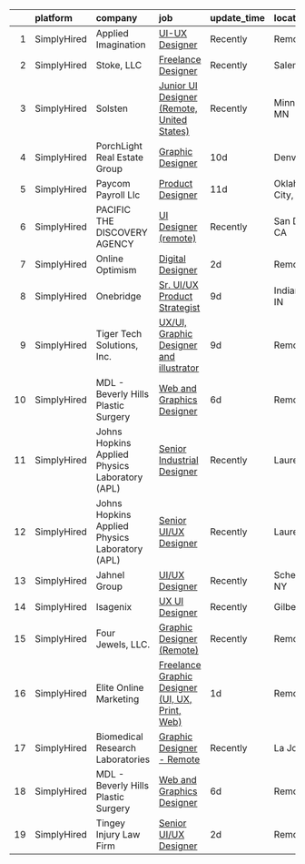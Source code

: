 

|    | platform    | company                                        | job                                                                                                                                                     | update_time   | location          |
|---:|:------------|:-----------------------------------------------|:--------------------------------------------------------------------------------------------------------------------------------------------------------|:--------------|:------------------|
|  1 | SimplyHired | Applied Imagination                            | [UI-UX Designer](https://www.simplyhired.com/job/7y3wtoTnZ1FIV0Alek9JQ8boyPLAIny-gyqvhOKUz4T1Lr8m3pmkIw?q=ui+designer)                                  | Recently      | Remote            |
|  2 | SimplyHired | Stoke, LLC                                     | [Freelance Designer](https://www.simplyhired.com/job/zC6AD068LoYQegunCi1lTNy4UlwHy1efd0HK7pRZgxf9XH3EPdQvZQ?q=ui+designer)                              | Recently      | Salem, UT         |
|  3 | SimplyHired | Solsten                                        | [Junior UI Designer (Remote, United States)](https://www.simplyhired.com/job/rO6vristpzLKzWbB0mJAiKBvQlwFquQQrzreXw5EmzFadwpiHU0x3g?q=ui+designer)      | Recently      | Minneapolis, MN   |
|  4 | SimplyHired | PorchLight Real Estate Group                   | [Graphic Designer](https://www.simplyhired.com/job/K5wd1vvJKNPfP-DLYKnLYldV3TKWLhWkHAbF3v_GKENUeBBzP9_GWA?q=ui+designer)                                | 10d           | Denver, CO        |
|  5 | SimplyHired | Paycom Payroll Llc                             | [Product Designer](https://www.simplyhired.com/job/A6AlD_eP1O0yoZMR_iSN_u3lVojaLXugfUyLaSPZa12yFqsWczWSIQ?q=ui+designer)                                | 11d           | Oklahoma City, OK |
|  6 | SimplyHired | PACIFIC THE DISCOVERY AGENCY                   | [UI Designer (remote)](https://www.simplyhired.com/job/AACAJrLN2DXaCv1VFsXK2Xb8JV8ihXQmcURFsbqU3PtbD1bnh8kw4A?q=ui+designer)                            | Recently      | San Diego, CA     |
|  7 | SimplyHired | Online Optimism                                | [Digital Designer](https://www.simplyhired.com/job/bm71VPUSsskN5MgDXvEDRs76VFA9umns6qfjklC-F-uyGHO63ZfEFw?q=ui+designer)                                | 2d            | Remote            |
|  8 | SimplyHired | Onebridge                                      | [Sr. UI/UX Product Strategist](https://www.simplyhired.com/job/xe120PzLdTwE9roOoDmsJzV-1SHYEOLMUBY285lfioePy7N5yuuSow?q=ui+designer)                    | 9d            | Indianapolis, IN  |
|  9 | SimplyHired | Tiger Tech Solutions, Inc.                     | [UX/UI, Graphic Designer and illustrator](https://www.simplyhired.com/job/P0_O-3lInmD2260vZ7fW5WYpxNoOezT2_aaOMCb8l8MTGGQMgI9-Rg?q=ui+designer)         | 9d            | Remote            |
| 10 | SimplyHired | MDL - Beverly Hills Plastic Surgery            | [Web and Graphics Designer](https://www.simplyhired.com/job/9pXx26oUSl_HoEE6kG6mlkrS9wNlwhdLuxPWIJs6k9xN-lbRrU7dkA?q=ui+designer)                       | 6d            | Remote            |
| 11 | SimplyHired | Johns Hopkins Applied Physics Laboratory (APL) | [Senior Industrial Designer](https://www.simplyhired.com/job/cWteweR2HUSB-M6HNfjiwbg6s9QWBdHzzWW_VIcrN6UKsXa3uDdpvw?q=ui+designer)                      | Recently      | Laurel, MD        |
| 12 | SimplyHired | Johns Hopkins Applied Physics Laboratory (APL) | [Senior UI/UX Designer](https://www.simplyhired.com/job/XekYxeyyApVfVLZhaQnb7XFlFwSQ8hvveUoKxsi_oR4UHQdCGCeMbg?q=ui+designer)                           | Recently      | Laurel, MD        |
| 13 | SimplyHired | Jahnel Group                                   | [UI/UX Designer](https://www.simplyhired.com/job/7-MAsQiy2KVA0Me0sbG9EIcuYoII2UuuWgiX86zzYBGkedYPDOneLA?q=ui+designer)                                  | Recently      | Schenectady, NY   |
| 14 | SimplyHired | Isagenix                                       | [UX UI Designer](https://www.simplyhired.com/job/T4curWSneVb2kCAvlBtTyLAtNndPOj8j5NIu1WTfkqg1fCUQajybsw?q=ui+designer)                                  | Recently      | Gilbert, AZ       |
| 15 | SimplyHired | Four Jewels, LLC.                              | [Graphic Designer (Remote)](https://www.simplyhired.com/job/uIfah51R6X86vf6SRsk7cs0J_69wBgB7puEw3JjoMM4K3Ah3MWaNUA?q=ui+designer)                       | Recently      | Remote            |
| 16 | SimplyHired | Elite Online Marketing                         | [Freelance Graphic Designer (UI, UX, Print, Web)](https://www.simplyhired.com/job/cSttHoumrA2N5iiYftn3XiN_6G-Nk8SWF5MNE9vjRNtplHEzQ89LAw?q=ui+designer) | 1d            | Remote            |
| 17 | SimplyHired | Biomedical Research Laboratories               | [Graphic Designer - Remote](https://www.simplyhired.com/job/EQTL4aHF8bkEUEn1wigNeKUNppRAavQ4Y7b_UmH_82lvDPvd3RAbag?q=ui+designer)                       | Recently      | La Jolla, CA      |
| 18 | SimplyHired | MDL - Beverly Hills Plastic Surgery            | [Web and Graphics Designer](https://www.simplyhired.com/job/9pXx26oUSl_HoEE6kG6mlkrS9wNlwhdLuxPWIJs6k9xN-lbRrU7dkA?q=ui+designer)                       | 6d            | Remote            |
| 19 | SimplyHired | Tingey Injury Law Firm                         | [Senior UI/UX Designer](https://www.simplyhired.com/job/a6e4HkwbRnpCbBJp0uqsz9B88g_PUjtpqBjwzt0uwcAhoa_sWfMK4g?q=ui+designer)                           | 2d            | Remote            |